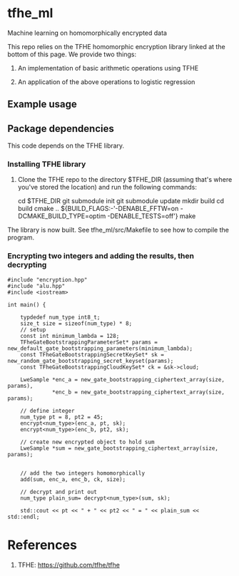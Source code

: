 # tfhe_ml
Machine learning on homomorphically encrypted data

This repo relies on the TFHE homomorphic encryption library linked at the bottom of this page. We provide two things:

1. An implementation of basic arithmetic operations using TFHE

2. An application of the above operations to logistic regression

## Example usage

## Package dependencies

This code depends on the TFHE library.

### Installing TFHE library

1. Clone the TFHE repo to the directory $TFHE_DIR (assuming that's where you've stored the location) and run the following commands:


    cd $TFHE_DIR
    git submodule init
    git submodule update
    mkdir build
    cd build
    cmake .. ${BUILD_FLAGS:-'-DENABLE_FFTW=on -DCMAKE_BUILD_TYPE=optim -DENABLE_TESTS=off'}
    make

The library is now built. See tfhe_ml/src/Makefile to see how to compile the program.


### Encrypting two integers and adding the results, then decrypting

    #include "encryption.hpp"
    #include "alu.hpp"
    #include <iostream>
    
    int main() {
    
        typdedef num_type int8_t;
        size_t size = sizeof(num_type) * 8;
        // setup
        const int minimum_lambda = 128;
        TFheGateBootstrappingParameterSet* params = new_default_gate_bootstrapping_parameters(minimum_lambda);
        const TFheGateBootstrappingSecretKeySet* sk = new_random_gate_bootstrapping_secret_keyset(params);
        const TFheGateBootstrappingCloudKeySet* ck = &sk->cloud;
        
        LweSample *enc_a = new_gate_bootstrapping_ciphertext_array(size, params),
                  *enc_b = new_gate_bootstrapping_ciphertext_array(size, params);
        
        // define integer
        num_type pt = 8, pt2 = 45;
        encrypt<num_type>(enc_a, pt, sk);
        encrypt<num_type>(enc_b, pt2, sk);
        
        // create new encrypted object to hold sum
        LweSample *sum = new_gate_bootstrapping_ciphertext_array(size, params);
        
        
        // add the two integers homomorphically
        add(sum, enc_a, enc_b, ck, size);
        
        // decrypt and print out
        num_type plain_sum= decrypt<num_type>(sum, sk);
        
        std::cout << pt << " + " << pt2 << " = " << plain_sum << std::endl;


# References
1. TFHE: https://github.com/tfhe/tfhe

